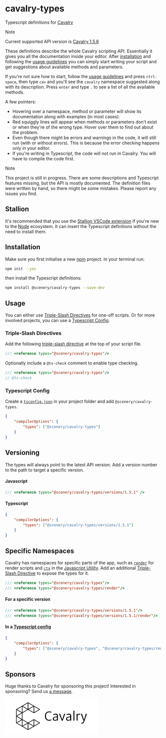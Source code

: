 # cavalry-types

Typescript definitions for [Cavalry](https://docs.cavalry.scenegroup.co/tech-info/scripting/getting-started/)

> [!NOTE]
> Current supported API version is [Cavalry 1.5.6](https://docs.cavalry.scenegroup.co/tech-info/release-notes/1-5-6-release-notes)

These definitions describe the whole Cavalry scripting API. Essentially it gives you all the documentation inside your editor. After [installation](#installation) and following the [usage guidelines](#usage) you can simply start writing your script and get suggestions about available methods and parameters.

If you're not sure how to start, follow the [usage guidelines](#usage) and press `ctrl-space`, then type `cav` and you'll see the `cavalry` namespace suggested along with its description. Press `enter` and type `.` to see a list of all the available methods.

A few pointers:

-   Hovering over a namespace, method or parameter will show its documentation along with examples (in most cases).
-   Red squiggly lines will appear when methods or parameters don't exist or when they're of the wrong type. Hover over them to find out about the problem.
-   Even though there might be errors and warnings in the code, it will still run (with or without errors). This is because the error checking happens only in your editor.
-   If you're writing in Typescript, the code will not run in Cavalry. You will have to compile the code first.

> [!NOTE]
> This project is still in progress. There are some descriptions and Typescript features missing, but the API is mostly documented. The definition files were written by hand, so there might be some mistakes. Please report any issues you find.

## Stallion

It's recommended that you use the [Stallion VSCode extension](https://github.com/scenery-io/stallion) if you're new to the [Node](https://nodejs.org/) ecosystem. It can insert the Typescript definitions without the need to install them.

## Installation

Make sure you first initialise a new [npm](https://www.npmjs.com/) project. In your terminal run:

```bash
npm init --yes
```

then install the Typescript definitions:

```bash
npm install @scenery/cavalry-types --save-dev
```

## Usage

You can either use [Triple-Slash Directives](#triple-slash-directives) for one-off scripts. Or for more involved projects, you can use a [Typescript Config](#typescript-config).

### Triple-Slash Directives

Add the following [triple-slash directive](https://www.typescriptlang.org/docs/handbook/triple-slash-directives.html) at the top of your script file.

```js
/// <reference types="@scenery/cavalry-types"/>
```

Optionally include a `@ts-check` comment to enable type checking.

```js
/// <reference types="@scenery/cavalry-types"/>
// @ts-check
```

### Typescript Config

Create a [`tsconfig.json`](https://www.typescriptlang.org/docs/handbook/tsconfig-json.html#handbook-content) in your project folder and add `@scenery/cavalry-types`.

```json
{
	"compilerOptions": {
		"types": ["@scenery/cavalry-types"]
	}
}
```

## Versioning

The types will always point to the latest API version. Add a version number to the path to target a specific version.

#### Javascript

```ts
/// <reference types="@scenery/cavalry-types/versions/1.5.1" />
```

#### Typescript

```json
{
	"compilerOptions": {
		"types": ["@scenery/cavalry-types/versions/1.5.1"]
	}
}
```

## Specific Namespaces

Cavalry has namespaces for specific parts of the app, such as [`render`](https://docs.cavalry.scenegroup.co/tech-info/scripting/render-scripts) for render scripts and [`ctx`](https://docs.cavalry.scenegroup.co/tech-info/scripting/context-module) in the [Javascript Utility](https://docs.cavalry.scenegroup.co/nodes/utilities/javascript). Add an additional [Triple-Slash Directive](#triple-slash-directives) to expose the types for it.

```js
/// <reference types="@scenery/cavalry-types"/>
/// <reference types="@scenery/cavalry-types/render"/>
```

#### For a specific version

```js
/// <reference types="@scenery/cavalry-types/versions/1.5.1"/>
/// <reference types="@scenery/cavalry-types/versions/1.5.1/render"/>
```

#### In a [Typescript config](#typescript-config)

```json
{
	"compilerOptions": {
		"types": ["@scenery/cavalry-types", "@scenery/cavalry-types/render"]
	}
}
```

## Sponsors

Huge thanks to Cavalry for sponsoring this project! Interested in sponsoring? Send us [a message](https://scenery.io/support).

<picture>
  <source media="(prefers-color-scheme: dark)" srcset="./images/cavalry-white.png">
  <img alt="Cavalry" src="./images/cavalry-black.png" width="300">
</picture>
